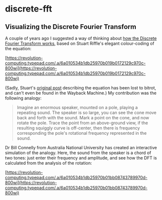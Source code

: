 # discrete-fft

## Visualizing the Discrete Fourier Transform

A couple of years ago I suggested a way of thinking about [how the Discrete Fourier Transform works](https://blog.revolutionanalytics.com/2014/01/the-fourier-transform-explained-in-one-sentence.html), based on Stuart Riffle's elegant colour-coding of the equation:

[https://revolution-computing.typepad.com/.a/6a010534b1db25970b019b0172129c970c-800wi](https://revolution-computing.typepad.com/.a/6a010534b1db25970b019b0172129c970c-800wi)

(Sadly, Stuart's [original post](http://www.altdevblogaday.com/2011/05/17/understanding-the-fourier-transform/) describing the equation has been lost to bitrot, and can't even be found in the Wayback Machine.) My contribution was the following analogy:

> Imagine an enormous speaker, mounted on a pole, playing a repeating sound. The speaker is so large, you can see the cone move back and forth with the sound. Mark a point on the cone, and now rotate the pole. Trace the point from an above-ground view, if the resulting squiggly curve is off-center, then there is frequency corresponding the pole's rotational frequency represented in the sound.
> 

Dr Bill Connelly from Australia National University has created an interactive simulation of the analogy. Here, the sound from the speaker is a chord of two tones: just enter their frequency and amplitude, and see how the DFT is calculated from the analysis of the rotation:

[https://revolution-computing.typepad.com/.a/6a010534b1db25970b01bb08743789970d-800wi](https://revolution-computing.typepad.com/.a/6a010534b1db25970b01bb08743789970d-800wi)
